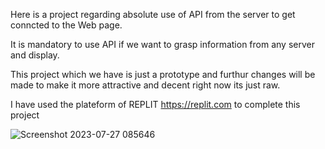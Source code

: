 Here is a project regarding absolute use of API from the server to get conncted to the Web page.


It is mandatory to use API if we want to grasp information from any server and display.


This project which we have is just a prototype and furthur changes will be made to make it more attractive and decent right now its just raw.


I have used the plateform of REPLIT https://replit.com to complete this project


![Screenshot 2023-07-27 085646](https://github.com/aryat10/Country_Guide/assets/107941072/c1e4ad53-8177-40ed-90e3-9fd16b0107e2)
